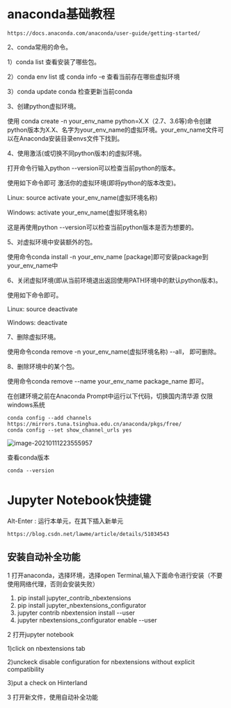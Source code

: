 # anaconda基础教程

```
https://docs.anaconda.com/anaconda/user-guide/getting-started/
```

2、conda常用的命令。

  1）conda list 查看安装了哪些包。

  2）conda env list 或 conda info -e 查看当前存在哪些虚拟环境

  3）conda update conda 检查更新当前conda

3、创建python虚拟环境。

   使用 conda create -n your_env_name python=X.X（2.7、3.6等)命令创建python版本为X.X、名字为your_env_name的虚拟环境。your_env_name文件可以在Anaconda安装目录envs文件下找到。

4、使用激活(或切换不同python版本)的虚拟环境。

  打开命令行输入python --version可以检查当前python的版本。

  使用如下命令即可 激活你的虚拟环境(即将python的版本改变)。

  Linux: source activate your_env_name(虚拟环境名称)

  Windows: activate your_env_name(虚拟环境名称)

  这是再使用python --version可以检查当前python版本是否为想要的。

5、对虚拟环境中安装额外的包。

  使用命令conda install -n your_env_name [package]即可安装package到your_env_name中

6、关闭虚拟环境(即从当前环境退出返回使用PATH环境中的默认python版本)。

  使用如下命令即可。

  Linux: source deactivate

  Windows: deactivate

7、删除虚拟环境。

  使用命令conda remove -n your_env_name(虚拟环境名称) --all， 即可删除。

8、删除环境中的某个包。

  使用命令conda remove --name your_env_name package_name 即可。



在创建环境之前在Anaconda Prompt中运行以下代码，切换国内清华源
仅限windows系统

```
conda config --add channels https://mirrors.tuna.tsinghua.edu.cn/anaconda/pkgs/free/
conda config --set show_channel_urls yes
```



![image-20210111223555957](https://i.loli.net/2021/01/11/Ti98hkxg4cMF7XS.png)

查看conda版本

```
conda --version
```



# Jupyter Notebook快捷键

Alt-Enter : 运行本单元，在其下插入新单元

```
https://blog.csdn.net/lawme/article/details/51034543
```



## 安装自动补全功能

1 打开anaconda，选择环境，选择open Terminal,输入下面命令进行安装（不要使用网络代理，否则会安装失败）
 1) pip install jupyter_contrib_nbextensions
 2) pip install jupyter_nbextensions_configurator
 3) jupyter contrib nbextension install --user 
 4) jupyter nbextensions_configurator enable --user

2 打开jupyter notebook

1)click on nbextensions tab

2)unckeck disable configuration for nbextensions without explicit compatibility

3)put a check on Hinterland

3 打开新文件，使用自动补全功能